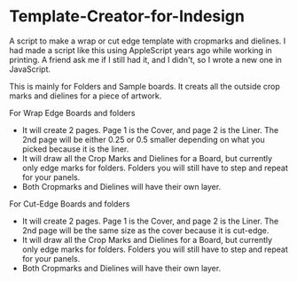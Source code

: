 # Template-Creator-for-Indesign
A script to make a wrap or cut edge template with cropmarks and dielines.
I had made a script like this using AppleScript years ago while working in printing. A friend ask me if I still had it, and I didn't, so I wrote a new one in JavaScript.
<p>
This is mainly for Folders and Sample boards.  It creats all the outside crop marks and dielines for a piece of artwork.
</p>
For Wrap Edge Boards and folders
<ul>
<li>It will create 2 pages. Page 1 is the Cover, and page 2 is the Liner. The 2nd page will be either 0.25 or 0.5 smaller depending on what you picked because it is the liner.</li>
<li>It will draw all the Crop Marks and Dielines for a Board, but currently only edge marks for folders.  Folders you will still have to step and repeat for your panels.</li>
<li>Both Cropmarks and Dielines will have their own layer.</li>
</ul>
For Cut-Edge Boards and folders
<ul>
<li>It will create 2 pages. Page 1 is the Cover, and page 2 is the Liner. The 2nd page will be the same size as the cover because it is cut-edge.</li>
<li>It will draw all the Crop Marks and Dielines for a Board, but currently only edge marks for folders.  Folders you will still have to step and repeat for your panels.</li>
<li>Both Cropmarks and Dielines will have their own layer.</li>
</ul>
